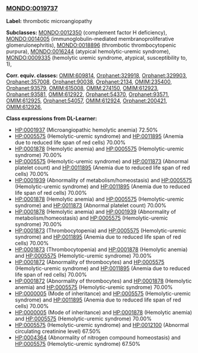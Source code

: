 
### [MONDO:0019737](http://purl.obolibrary.org/obo/MONDO_0019737)
**Label:** thrombotic microangiopathy

**Subclasses:** [MONDO:0012350](http://purl.obolibrary.org/obo/MONDO_0012350) (complement factor H deficiency), [MONDO:0014005](http://purl.obolibrary.org/obo/MONDO_0014005) (immunoglobulin-mediated membranoproliferative glomerulonephritis), [MONDO:0018896](http://purl.obolibrary.org/obo/MONDO_0018896) (thrombotic thrombocytopenic purpura), [MONDO:0016244](http://purl.obolibrary.org/obo/MONDO_0016244) (atypical hemolytic-uremic syndrome), [MONDO:0009335](http://purl.obolibrary.org/obo/MONDO_0009335) (hemolytic uremic syndrome, atypical, susceptibility to, 1), 

**Corr. equiv. classes:** [OMIM:609814](http://purl.obolibrary.org/obo/OMIM_609814), [Orphanet:329918](http://www.orpha.net/ORDO/Orphanet_329918), [Orphanet:329903](http://www.orpha.net/ORDO/Orphanet_329903), [Orphanet:357008](http://www.orpha.net/ORDO/Orphanet_357008), [Orphanet:90038](http://www.orpha.net/ORDO/Orphanet_90038), [Orphanet:2134](http://www.orpha.net/ORDO/Orphanet_2134), [OMIM:235400](http://purl.obolibrary.org/obo/OMIM_235400), [Orphanet:93579](http://www.orpha.net/ORDO/Orphanet_93579), [OMIM:615008](http://purl.obolibrary.org/obo/OMIM_615008), [OMIM:274150](http://purl.obolibrary.org/obo/OMIM_274150), [OMIM:612923](http://purl.obolibrary.org/obo/OMIM_612923), [Orphanet:93581](http://www.orpha.net/ORDO/Orphanet_93581), [OMIM:612922](http://purl.obolibrary.org/obo/OMIM_612922), [Orphanet:54370](http://www.orpha.net/ORDO/Orphanet_54370), [Orphanet:93571](http://www.orpha.net/ORDO/Orphanet_93571), [OMIM:612925](http://purl.obolibrary.org/obo/OMIM_612925), [Orphanet:54057](http://www.orpha.net/ORDO/Orphanet_54057), [OMIM:612924](http://purl.obolibrary.org/obo/OMIM_612924), [Orphanet:200421](http://www.orpha.net/ORDO/Orphanet_200421), [OMIM:612926](http://purl.obolibrary.org/obo/OMIM_612926), 

**Class expressions from DL-Learner:**

- [HP:0001937](http://purl.obolibrary.org/obo/HP_0001937) (Microangiopathic hemolytic anemia) 72.50%
- [HP:0005575](http://purl.obolibrary.org/obo/HP_0005575) (Hemolytic-uremic syndrome) and [HP:0011895](http://purl.obolibrary.org/obo/HP_0011895) (Anemia due to reduced life span of red cells) 70.00%
- [HP:0001878](http://purl.obolibrary.org/obo/HP_0001878) (Hemolytic anemia) and [HP:0005575](http://purl.obolibrary.org/obo/HP_0005575) (Hemolytic-uremic syndrome) 70.00%
- [HP:0005575](http://purl.obolibrary.org/obo/HP_0005575) (Hemolytic-uremic syndrome) and [HP:0011873](http://purl.obolibrary.org/obo/HP_0011873) (Abnormal platelet count) and [HP:0011895](http://purl.obolibrary.org/obo/HP_0011895) (Anemia due to reduced life span of red cells) 70.00%
- [HP:0001939](http://purl.obolibrary.org/obo/HP_0001939) (Abnormality of metabolism/homeostasis) and [HP:0005575](http://purl.obolibrary.org/obo/HP_0005575) (Hemolytic-uremic syndrome) and [HP:0011895](http://purl.obolibrary.org/obo/HP_0011895) (Anemia due to reduced life span of red cells) 70.00%
- [HP:0001878](http://purl.obolibrary.org/obo/HP_0001878) (Hemolytic anemia) and [HP:0005575](http://purl.obolibrary.org/obo/HP_0005575) (Hemolytic-uremic syndrome) and [HP:0011873](http://purl.obolibrary.org/obo/HP_0011873) (Abnormal platelet count) 70.00%
- [HP:0001878](http://purl.obolibrary.org/obo/HP_0001878) (Hemolytic anemia) and [HP:0001939](http://purl.obolibrary.org/obo/HP_0001939) (Abnormality of metabolism/homeostasis) and [HP:0005575](http://purl.obolibrary.org/obo/HP_0005575) (Hemolytic-uremic syndrome) 70.00%
- [HP:0001873](http://purl.obolibrary.org/obo/HP_0001873) (Thrombocytopenia) and [HP:0005575](http://purl.obolibrary.org/obo/HP_0005575) (Hemolytic-uremic syndrome) and [HP:0011895](http://purl.obolibrary.org/obo/HP_0011895) (Anemia due to reduced life span of red cells) 70.00%
- [HP:0001873](http://purl.obolibrary.org/obo/HP_0001873) (Thrombocytopenia) and [HP:0001878](http://purl.obolibrary.org/obo/HP_0001878) (Hemolytic anemia) and [HP:0005575](http://purl.obolibrary.org/obo/HP_0005575) (Hemolytic-uremic syndrome) 70.00%
- [HP:0001872](http://purl.obolibrary.org/obo/HP_0001872) (Abnormality of thrombocytes) and [HP:0005575](http://purl.obolibrary.org/obo/HP_0005575) (Hemolytic-uremic syndrome) and [HP:0011895](http://purl.obolibrary.org/obo/HP_0011895) (Anemia due to reduced life span of red cells) 70.00%
- [HP:0001872](http://purl.obolibrary.org/obo/HP_0001872) (Abnormality of thrombocytes) and [HP:0001878](http://purl.obolibrary.org/obo/HP_0001878) (Hemolytic anemia) and [HP:0005575](http://purl.obolibrary.org/obo/HP_0005575) (Hemolytic-uremic syndrome) 70.00%
- [HP:0000005](http://purl.obolibrary.org/obo/HP_0000005) (Mode of inheritance) and [HP:0005575](http://purl.obolibrary.org/obo/HP_0005575) (Hemolytic-uremic syndrome) and [HP:0011895](http://purl.obolibrary.org/obo/HP_0011895) (Anemia due to reduced life span of red cells) 70.00%
- [HP:0000005](http://purl.obolibrary.org/obo/HP_0000005) (Mode of inheritance) and [HP:0001878](http://purl.obolibrary.org/obo/HP_0001878) (Hemolytic anemia) and [HP:0005575](http://purl.obolibrary.org/obo/HP_0005575) (Hemolytic-uremic syndrome) 70.00%
- [HP:0005575](http://purl.obolibrary.org/obo/HP_0005575) (Hemolytic-uremic syndrome) and [HP:0012100](http://purl.obolibrary.org/obo/HP_0012100) (Abnormal circulating creatinine level) 67.50%
- [HP:0004364](http://purl.obolibrary.org/obo/HP_0004364) (Abnormality of nitrogen compound homeostasis) and [HP:0005575](http://purl.obolibrary.org/obo/HP_0005575) (Hemolytic-uremic syndrome) 67.50%


